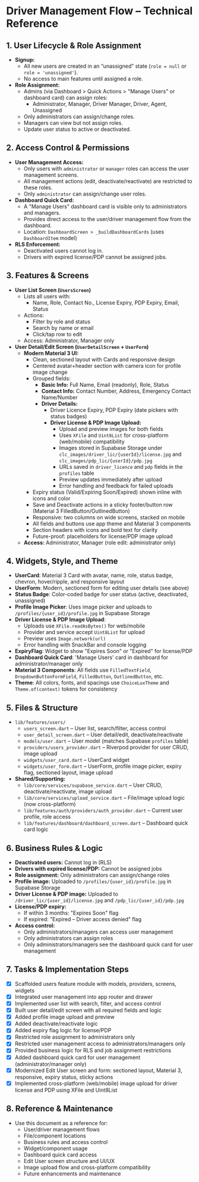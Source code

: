 # Driver Management Flow – Technical Reference

## 1. User Lifecycle & Role Assignment
- **Signup:**
  - All new users are created in an “unassigned” state (`role = null` or `role = 'unassigned'`).
  - No access to main features until assigned a role.
- **Role Assignment:**
  - Admins (via Dashboard > Quick Actions > "Manage Users" or dashboard card) can assign roles:
    - Administrator, Manager, Driver Manager, Driver, Agent, Unassigned
  - Only administrators can assign/change roles.
  - Managers can view but not assign roles.
  - Update user status to active or deactivated.

## 2. Access Control & Permissions
- **User Management Access:**
  - Only users with `administrator` or `manager` roles can access the user management screens.
  - All management actions (edit, deactivate/reactivate) are restricted to these roles.
  - Only `administrator` can assign/change user roles.
- **Dashboard Quick Card:**
  - A "Manage Users" dashboard card is visible only to administrators and managers.
  - Provides direct access to the user/driver management flow from the dashboard.
  - Location: `DashboardScreen > _buildDashboardCards` (uses `DashboardItem` model)
- **RLS Enforcement:**
  - Deactivated users cannot log in.
  - Drivers with expired license/PDP cannot be assigned jobs.

## 3. Features & Screens
- **User List Screen (`UsersScreen`)**
  - Lists all users with:
    - Name, Role, Contact No., License Expiry, PDP Expiry, Email, Status
  - Actions:
    - Filter by role and status
    - Search by name or email
    - Click/tap row to edit
  - Access: Administrator, Manager only
- **User Detail/Edit Screen (`UserDetailScreen` + `UserForm`)**
  - **Modern Material 3 UI:**
    - Clean, sectioned layout with Cards and responsive design
    - Centered avatar+header section with camera icon for profile image change
    - Grouped fields:
      - **Basic Info:** Full Name, Email (readonly), Role, Status
      - **Contact Info:** Contact Number, Address, Emergency Contact Name/Number
      - **Driver Details:**
        - Driver Licence Expiry, PDP Expiry (date pickers with status badges)
        - **Driver License & PDP Image Upload:**
          - Upload and preview images for both fields
          - Uses `XFile` and `Uint8List` for cross-platform (web/mobile) compatibility
          - Images stored in Supabase Storage under `clc_images/driver_lic/{userId}/license.jpg` and `clc_images/pdp_lic/{userId}/pdp.jpg`
          - URLs saved in `driver_licence` and `pdp` fields in the `profiles` table
          - Preview updates immediately after upload
          - Error handling and feedback for failed uploads
    - Expiry status (Valid/Expiring Soon/Expired) shown inline with icons and color
    - Save and Deactivate actions in a sticky footer/button row (Material 3 FilledButton/OutlinedButton)
    - Responsive: two columns on wide screens, stacked on mobile
    - All fields and buttons use app theme and Material 3 components
    - Section headers with icons and bold text for clarity
    - Future-proof: placeholders for license/PDP image upload
  - **Access:** Administrator, Manager (role edit: administrator only)

## 4. Widgets, Style, and Theme
- **UserCard**: Material 3 Card with avatar, name, role, status badge, chevron, hover/ripple, and responsive layout
- **UserForm**: Modern, sectioned form for editing user details (see above)
- **Status Badge**: Color-coded badge for user status (active, deactivated, unassigned)
- **Profile Image Picker**: Uses image picker and uploads to `/profiles/{user_id}/profile.jpg` in Supabase Storage
- **Driver License & PDP Image Upload**:
  - Uploads use `XFile.readAsBytes()` for web/mobile
  - Provider and service accept `Uint8List` for upload
  - Preview uses `Image.network(url)`
  - Error handling with SnackBar and console logging
- **ExpiryFlag**: Widget to show "Expires Soon" or "Expired" for license/PDP
- **Dashboard Quick Card**: 'Manage Users' card in dashboard for administrator/manager only
- **Material 3 Components**: All fields use `FilledTextField`, `DropdownButtonFormField`, `FilledButton`, `OutlinedButton`, etc.
- **Theme**: All colors, fonts, and spacings use `ChoiceLuxTheme` and `Theme.of(context)` tokens for consistency

## 5. Files & Structure
- `lib/features/users/`
  - `users_screen.dart` – User list, search/filter, access control
  - `user_detail_screen.dart` – User detail/edit, deactivate/reactivate
  - `models/user.dart` – User model (matches Supabase `profiles` table)
  - `providers/users_provider.dart` – Riverpod provider for user CRUD, image upload
  - `widgets/user_card.dart` – UserCard widget
  - `widgets/user_form.dart` – UserForm, profile image picker, expiry flag, sectioned layout, image upload
- **Shared/Supporting:**
  - `lib/core/services/supabase_service.dart` – User CRUD, deactivate/reactivate, image upload
  - `lib/core/services/upload_service.dart` – File/image upload logic (now cross-platform)
  - `lib/features/auth/providers/auth_provider.dart` – Current user profile, role access
  - `lib/features/dashboard/dashboard_screen.dart` – Dashboard quick card logic

## 6. Business Rules & Logic
- **Deactivated users:** Cannot log in (RLS)
- **Drivers with expired license/PDP:** Cannot be assigned jobs
- **Role assignment:** Only administrators can assign/change roles
- **Profile image:** Uploaded to `/profiles/{user_id}/profile.jpg` in Supabase Storage
- **Driver License & PDP image:** Uploaded to `/driver_lic/{user_id}/license.jpg` and `/pdp_lic/{user_id}/pdp.jpg`
- **License/PDP expiry:**
  - If within 3 months: "Expires Soon" flag
  - If expired: "Expired – Driver access denied" flag
- **Access control:**
  - Only administrators/managers can access user management
  - Only administrators can assign roles
  - Only administrators/managers see the dashboard quick card for user management

## 7. Tasks & Implementation Steps
- [x] Scaffolded users feature module with models, providers, screens, widgets
- [x] Integrated user management into app router and drawer
- [x] Implemented user list with search, filter, and access control
- [x] Built user detail/edit screen with all required fields and logic
- [x] Added profile image upload and preview
- [x] Added deactivate/reactivate logic
- [x] Added expiry flag logic for license/PDP
- [x] Restricted role assignment to administrators only
- [x] Restricted user management access to administrators/managers only
- [x] Provided business logic for RLS and job assignment restrictions
- [x] Added dashboard quick card for user management (administrator/manager only)
- [x] Modernized Edit User screen and form: sectioned layout, Material 3, responsive, expiry status, sticky actions
- [x] Implemented cross-platform (web/mobile) image upload for driver license and PDP using XFile and Uint8List

## 8. Reference & Maintenance
- Use this document as a reference for:
  - User/driver management flows
  - File/component locations
  - Business rules and access control
  - Widget/component usage
  - Dashboard quick card access
  - Edit User screen structure and UI/UX
  - Image upload flow and cross-platform compatibility
  - Future enhancements and maintenance